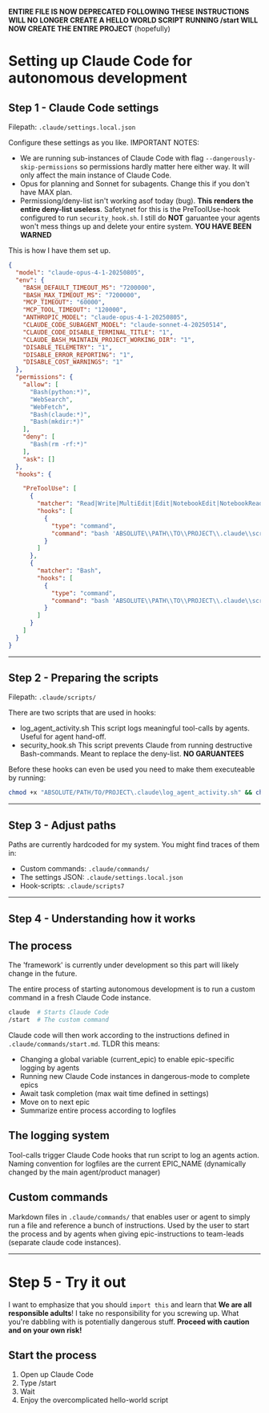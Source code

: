 **ENTIRE FILE IS NOW DEPRECATED**
**FOLLOWING THESE INSTRUCTIONS WILL NO LONGER CREATE A HELLO WORLD SCRIPT**
**RUNNING /start WILL NOW CREATE THE ENTIRE PROJECT** (hopefully)

# Setting up Claude Code for autonomous development


## Step 1 - Claude Code settings

Filepath: `.claude/settings.local.json`

Configure these settings as you like.
IMPORTANT NOTES:
- We are running sub-instances of Claude Code with flag `--dangerously-skip-permissions` so permissions hardly matter here either way. It will only affect the main instance of Claude Code.
- Opus for planning and Sonnet for subagents. Change this if you don't have MAX plan.
- Permissiong/deny-list isn't working asof today (bug). **This renders the entire deny-list useless**. Safetynet for this is the PreToolUse-hook configured to run `security_hook.sh`. I still do **NOT** garuantee your agents won't mess things up and delete your entire system. **YOU HAVE BEEN WARNED**

This is how I have them set up.
```json
{
  "model": "claude-opus-4-1-20250805",
  "env": {
    "BASH_DEFAULT_TIMEOUT_MS": "7200000",
    "BASH_MAX_TIMEOUT_MS": "7200000",
    "MCP_TIMEOUT": "60000",
    "MCP_TOOL_TIMEOUT": "120000",
    "ANTHROPIC_MODEL": "claude-opus-4-1-20250805",
    "CLAUDE_CODE_SUBAGENT_MODEL": "claude-sonnet-4-20250514",
    "CLAUDE_CODE_DISABLE_TERMINAL_TITLE": "1",
    "CLAUDE_BASH_MAINTAIN_PROJECT_WORKING_DIR": "1",
    "DISABLE_TELEMETRY": "1",
    "DISABLE_ERROR_REPORTING": "1", 
    "DISABLE_COST_WARNINGS": "1"
  },
  "permissions": {
    "allow": [
      "Bash(python:*)",
      "WebSearch",
      "WebFetch",
      "Bash(claude:*)",
      "Bash(mkdir:*)"
    ],
    "deny": [
      "Bash(rm -rf:*)"
    ],
    "ask": []
  },
  "hooks": {

    "PreToolUse": [
      {
        "matcher": "Read|Write|MultiEdit|Edit|NotebookEdit|NotebookRead|Task",
        "hooks": [
          {
            "type": "command",
            "command": "bash 'ABSOLUTE\\PATH\\TO\\PROJECT\\.claude\\scripts\\log_agent_activity.sh'"
          }
        ]
      },
      {
        "matcher": "Bash",
        "hooks": [
          {
            "type": "command",
            "command": "bash 'ABSOLUTE\\PATH\\TO\\PROJECT\\.claude\\scripts\\.claude\\scripts\\security_hook.sh'"
          }
        ]
      }
    ]
  }
}
```

---

## Step 2 - Preparing the scripts

Filepath: `.claude/scripts/`

There are two scripts that are used in hooks:
- log_agent_activity.sh
    This script logs meaningful tool-calls by agents. Useful for agent hand-off.
- security_hook.sh
    This script prevents Claude from running destructive Bash-commands.
    Meant to replace the deny-list.
    **NO GARUANTEES**

Before these hooks can even be used you need to make them executeable by running:
```bash
chmod +x "ABSOLUTE/PATH/TO/PROJECT\.claude\log_agent_activity.sh" && chmod +x "ABSOLUTE/PATH/TO/PROJECT\.claude\security_hook.sh"
```

---

## Step 3 - Adjust paths
Paths are currently hardcoded for my system.
You might find traces of them in:
- Custom commands: `.claude/commands/`
- The settings JSON: `.claude/settings.local.json`
- Hook-scripts: `.claude/scripts7`

---

## Step 4 - Understanding how it works

## The process

The 'framework' is currently under development so this part will likely change in the future.

The entire process of starting autonomous development is to run a custom command in a fresh Claude Code instance.
```bash
claude  # Starts Claude Code
/start  # The custom command
```

Claude code will then work according to the instructions defined in `.claude/commands/start.md`.
TLDR this means:
- Changing a global variable (current_epic) to enable epic-specific logging by agents
- Running new Claude Code instances in dangerous-mode to complete epics
- Await task completion (max wait time defined in settings)
- Move on to next epic
- Summarize entire process according to logfiles


## The logging system

Tool-calls trigger Claude Code hooks that run script to log an agents action.
Naming convention for logfiles are the current EPIC_NAME (dynamically changed by the main agent/product manager)


## Custom commands

Markdown files in `.claude/commands/` that enables user or agent to simply run a file and reference a bunch of instructions.
Used by the user to start the process and by agents when giving epic-instructions to team-leads (separate claude code instances).

---

# Step 5 - Try it out

I want to emphasize that you should `import this` and learn that **We are all responsible adults**!
I take no responsibility for you screwing up. What you're dabbling with is potentially dangerous stuff.
**Proceed with caution and on your own risk!**

## Start the process

1. Open up Claude Code
2. Type /start
3. Wait
4. Enjoy the overcomplicated hello-world script